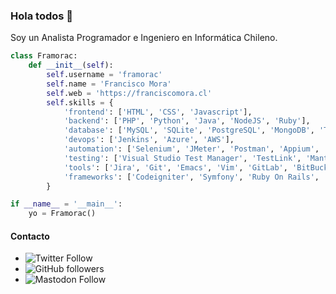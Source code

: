 ### Hola todos 👋

Soy un Analista Programador e Ingeniero en Informática Chileno.

```python
class Framorac:
    def __init__(self):
        self.username = 'framorac'
        self.name = 'Francisco Mora'
        self.web = 'https://franciscomora.cl'
        self.skills = {
            'frontend': ['HTML', 'CSS', 'Javascript'],
            'backend': ['PHP', 'Python', 'Java', 'NodeJS', 'Ruby'],
            'database': ['MySQL', 'SQLite', 'PostgreSQL', 'MongoDB', 'Transact-SQL', 'Oracle'],
            'devops': ['Jenkins', 'Azure', 'AWS'],
            'automation': ['Selenium', 'JMeter', 'Postman', 'Appium', 'TestNG', 'Nunit', 'SOAPUI'],
            'testing': ['Visual Studio Test Manager', 'TestLink', 'Mantis'],
            'tools': ['Jira', 'Git', 'Emacs', 'Vim', 'GitLab', 'BitBucket', 'NPM', 'Composer'],
            'frameworks': ['Codeigniter', 'Symfony', 'Ruby On Rails', 'Flask', 'Django']
        }

if __name__ = '__main__':
    yo = Framorac()
```

#### Contacto

* ![Twitter Follow](https://img.shields.io/twitter/follow/framorac?style=social)
* ![GitHub followers](https://img.shields.io/github/followers/framorac?style=social)
* ![Mastodon Follow](https://img.shields.io/mastodon/follow/18644?domain=https%3A%2F%2Fmastodon.la&style=social)
